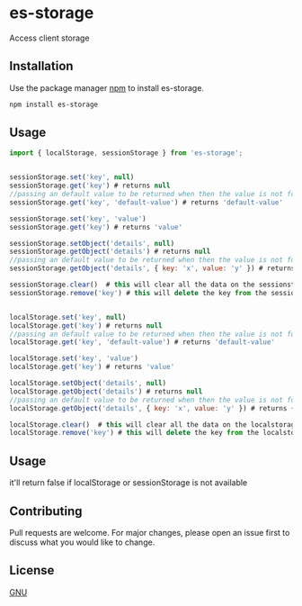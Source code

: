 # es-storage

Access client storage

## Installation

Use the package manager [npm](https://nodejs.org/en/download/) to install es-storage.

```bash
npm install es-storage
```

## Usage

```javascript
import { localStorage, sessionStorage } from 'es-storage';


sessionStorage.set('key', null)
sessionStorage.get('key') # returns null
//passing an default value to be returned when then the value is not found
sessionStorage.get('key', 'default-value') # returns 'default-value'

sessionStorage.set('key', 'value')
sessionStorage.get('key') # returns 'value'

sessionStorage.setObject('details', null)
sessionStorage.getObject('details') # returns null
//passing an default value to be returned when then the value is not found
sessionStorage.getObject('details', { key: 'x', value: 'y' }) # returns { key: 'x', value: 'y' }

sessionStorage.clear()  # this will clear all the data on the sessionstorage
sessionStorage.remove('key') # this will delete the key from the sessionstorage


localStorage.set('key', null)
localStorage.get('key') # returns null
//passing an default value to be returned when then the value is not found
localStorage.get('key', 'default-value') # returns 'default-value'

localStorage.set('key', 'value')
localStorage.get('key') # returns 'value'

localStorage.setObject('details', null)
localStorage.getObject('details') # returns null
//passing an default value to be returned when then the value is not found
localStorage.getObject('details', { key: 'x', value: 'y' }) # returns { key: 'x', value: 'y' }

localStorage.clear()  # this will clear all the data on the localstorage
localStorage.remove('key') # this will delete the key from the localstorage

```

## Usage

it'll return false if localStorage or sessionStorage is not available

## Contributing
Pull requests are welcome. For major changes, please open an issue first to discuss what you would like to change.

## License
[GNU](https://www.gnu.org/licenses)